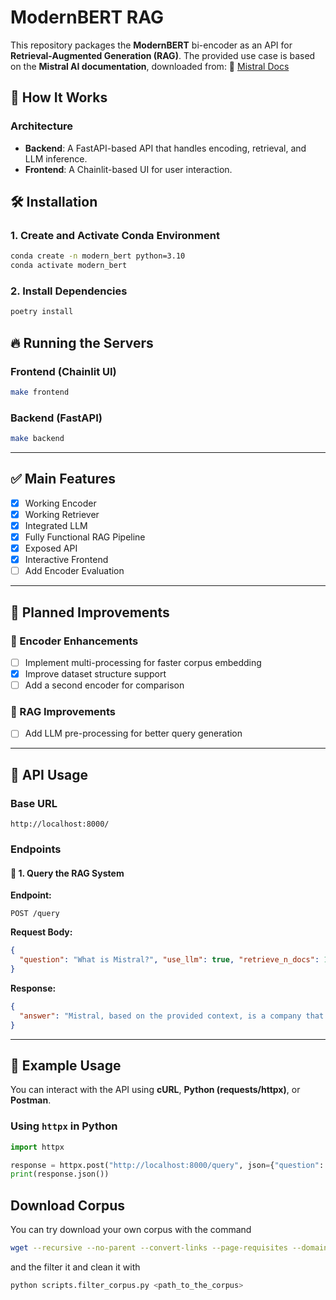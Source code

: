 # **ModernBERT RAG**

This repository packages the **ModernBERT** bi-encoder as an API for **Retrieval-Augmented Generation (RAG)**.
The provided use case is based on the **Mistral AI documentation**, downloaded from:
🔗 [Mistral Docs](https://docs.mistral.ai)

## 🚀 **How It Works**

### **Architecture**
- **Backend**: A FastAPI-based API that handles encoding, retrieval, and LLM inference.
- **Frontend**: A Chainlit-based UI for user interaction.

## 🛠️ **Installation**

### **1. Create and Activate Conda Environment**
```sh
conda create -n modern_bert python=3.10
conda activate modern_bert
```

### **2. Install Dependencies**
```sh
poetry install
```

## 🔥 **Running the Servers**

### **Frontend (Chainlit UI)**
```sh
make frontend
```

### **Backend (FastAPI)**
```sh
make backend
```

---

## ✅ **Main Features**
- [x] Working Encoder
- [x] Working Retriever
- [x] Integrated LLM
- [x] Fully Functional RAG Pipeline
- [x] Exposed API
- [x] Interactive Frontend
- [ ] Add Encoder Evaluation

---

## 🔄 **Planned Improvements**

### **🔹 Encoder Enhancements**
- [ ] Implement multi-processing for faster corpus embedding
- [x] Improve dataset structure support
- [ ] Add a second encoder for comparison

### **🔹 RAG Improvements**
- [ ] Add LLM pre-processing for better query generation

---

## 📡 **API Usage**

### **Base URL**
```
http://localhost:8000/
```

### **Endpoints**

#### 🔹 **1. Query the RAG System**
**Endpoint:**
```http
POST /query
```
**Request Body:**
```json
{
  "question": "What is Mistral?", "use_llm": true, "retrieve_n_docs": 1
}
```
**Response:**
```json
{
  "answer": "Mistral, based on the provided context, is a company that develops and releases various models, including text and image understanding models, open-source models, and a math model. It also offers APIs for text generation, vision analysis, code generation, embeddings, function calling, fine-tuning, JSON mode, and guardrailing."
}
```

---

## 🎯 **Example Usage**
You can interact with the API using **cURL**, **Python (requests/httpx)**, or **Postman**.

### **Using `httpx` in Python**
```python
import httpx

response = httpx.post("http://localhost:8000/query", json={"question": "What is ModernBERT?"})
print(response.json())
```
## Download Corpus
You can try download your own corpus with the command

```sh
wget --recursive --no-parent --convert-links --page-requisites --domains docs.mistral.ai https://docs.mistral.ai
```

and the filter it and clean it with
```sh
python scripts.filter_corpus.py <path_to_the_corpus>
```
